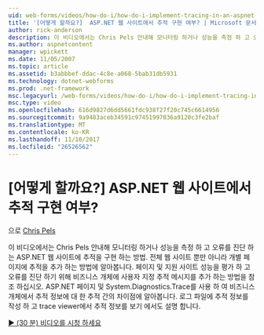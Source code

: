 ```yaml
---
uid: web-forms/videos/how-do-i/how-do-i-implement-tracing-in-an-aspnet-web-site
title: '[어떻게 할까요?]  ASP.NET 웹 사이트에서 추적 구현 여부? | Microsoft 문서'
author: rick-anderson
description: 이 비디오에서는 Chris Pels 안내해 모니터링 하거나 성능을 측정 하 고 오류를 진단 하는 ASP.NET 웹 사이트에 추적을 구현 하는 방법. 알아보기 호...
ms.author: aspnetcontent
manager: wpickett
ms.date: 11/05/2007
ms.topic: article
ms.assetid: b3abbbef-ddac-4c8e-a068-5bab31db5931
ms.technology: dotnet-webforms
ms.prod: .net-framework
msc.legacyurl: /web-forms/videos/how-do-i/how-do-i-implement-tracing-in-an-aspnet-web-site
msc.type: video
ms.openlocfilehash: 616d9827d6dd5661fdc938f27f20c745c6614956
ms.sourcegitcommit: 9a9483aceb34591c97451997036a9120c3fe2baf
ms.translationtype: MT
ms.contentlocale: ko-KR
ms.lasthandoff: 11/10/2017
ms.locfileid: "26526562"
---
```

<a name="how-do-i--implement-tracing-in-an-aspnet-web-site"></a>[어떻게 할까요?]  ASP.NET 웹 사이트에서 추적 구현 여부?
====================
으로 [Chris Pels](https://twitter.com/chrispels)

이 비디오에서는 Chris Pels 안내해 모니터링 하거나 성능을 측정 하 고 오류를 진단 하는 ASP.NET 웹 사이트에 추적을 구현 하는 방법. 전체 웹 사이트 뿐만 아니라 개별 페이지에 추적을 추가 하는 방법에 알아봅니다. 페이지 및 지원 사이트 성능을 평가 하 고 오류를 진단 하기 위해 비즈니스 개체에 사용자 지정 추적 메시지를 추가 하는 방법을 참조 하십시오. ASP.NET 페이지 및 System.Diagnostics.Trace를 사용 하 여 비즈니스 개체에서 추적 정보에 대 한 추적 간의 차이점에 알아봅니다. 로그 파일에 추적 정보를 작성 하 고 trace viewer에서 추적 정보를 보기 에서도 설명 합니다.

[&#9654; (30 분) 비디오를 시청 하세요](https://channel9.msdn.com/Blogs/ASP-NET-Site-Videos/how-do-i-implement-tracing-in-an-aspnet-web-site)
